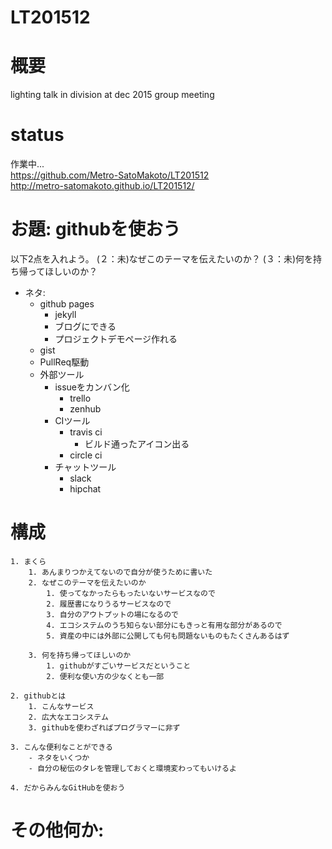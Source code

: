 # LT201512  

  # 概要  

lighting talk in division at dec 2015 group meeting  

  # status  

作業中...  
https://github.com/Metro-SatoMakoto/LT201512  
http://metro-satomakoto.github.io/LT201512/  


# お題: githubを使おう  

以下2点を入れよう。
(２：未)なぜこのテーマを伝えたいのか？
(３：未)何を持ち帰ってほしいのか？


- ネタ:  
	- github pages
		- jekyll
		- ブログにできる
		- プロジェクトデモページ作れる
	- gist
	- PullReq駆動
	- 外部ツール
		- issueをカンバン化
			- trello
			- zenhub
		- CIツール
			- travis ci
				- ビルド通ったアイコン出る
			- circle ci
		- チャットツール
			- slack
			- hipchat



# 構成  

	1. まくら
		1. あんまりつかえてないので自分が使うために書いた
		2. なぜこのテーマを伝えたいのか
			1. 使ってなかったらもったいないサービスなので
			2. 履歴書になりうるサービスなので
			3. 自分のアウトプットの場になるので
			4. エコシステムのうち知らない部分にもきっと有用な部分があるので
			5. 資産の中には外部に公開しても何も問題ないものもたくさんあるはず

		3. 何を持ち帰ってほしいのか
			1. githubがすごいサービスだということ
			2. 便利な使い方の少なくとも一部

	2. githubとは
		1. こんなサービス
		2. 広大なエコシステム
		3. githubを使わざればプログラマーに非ず

	3. こんな便利なことができる
		- ネタをいくつか
		- 自分の秘伝のタレを管理しておくと環境変わってもいけるよ

	4. だからみんなGitHubを使おう



# その他何か:  
